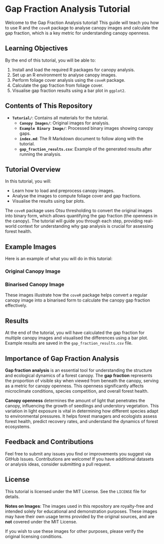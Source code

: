 # Gap Fraction Analysis Tutorial

Welcome to the Gap Fraction Analysis tutorial! This guide will teach you how to use R and the `coveR` package to analyse canopy images and calculate the gap fraction, which is a key metric for understanding canopy openness.

## Learning Objectives

By the end of this tutorial, you will be able to:

1. Install and load the required R packages for canopy analysis.
2. Set up an R environment to analyse canopy images.
3. Perform foliage cover analysis using the `coveR` package.
4. Calculate the gap fraction from foliage cover.
5. Visualise gap fraction results using a bar plot in `ggplot2`.

## Contents of This Repository

- **`Tutorial/`**: Contains all materials for the tutorial.
  - **`Canopy Images/`**: Original images for analysis.
  - **`Example Binary Image/`**: Processed binary images showing canopy gaps.
  - **`index.md`**: The R Markdown document to follow along with the tutorial.
  - **`gap_fraction_results.csv`**: Example of the generated results after running the analysis.


## Tutorial Overview

In this tutorial, you will:

- Learn how to load and preprocess canopy images.
- Analyse the images to compute foliage cover and gap fractions.
- Visualise the results using bar plots.

The `coveR` package uses Otsu thresholding to convert the original images into binary form, which allows quantifying the gap fraction (the openness in the canopy). The tutorial will guide you through each step, providing real-world context for understanding why gap analysis is crucial for assessing forest health.

## Example Images

Here is an example of what you will do in this tutorial:

### Original Canopy Image



### Binarised Canopy Image

These images illustrate how the `coveR` package helps convert a regular canopy image into a binarised form to calculate the canopy gap fraction effectively.

## Results

At the end of the tutorial, you will have calculated the gap fraction for multiple canopy images and visualised the differences using a bar plot. Example results are saved in the `gap_fraction_results.csv` file.

## Importance of Gap Fraction Analysis

**Gap fraction analysis** is an essential tool for understanding the structure and ecological dynamics of a forest canopy. The **gap fraction** represents the proportion of visible sky when viewed from beneath the canopy, serving as a metric for canopy openness. This openness significantly affects microclimate conditions, species competition, and overall forest health.

**Canopy openness** determines the amount of light that penetrates the canopy, influencing the growth of seedlings and understory vegetation. This variation in light exposure is vital in determining how different species adapt to environmental pressures. It helps forest managers and ecologists assess forest health, predict recovery rates, and understand the dynamics of forest ecosystems.

## Feedback and Contributions

Feel free to submit any issues you find or improvements you suggest via GitHub Issues. Contributions are welcome! If you have additional datasets or analysis ideas, consider submitting a pull request.

## License

This tutorial is licensed under the MIT License. See the `LICENSE` file for details.

**Notes on Images**: The images used in this repository are royalty-free and intended solely for educational and demonstration purposes. These images may have their own usage terms provided by the original sources, and are **not** covered under the MIT License.

If you wish to use these images for other purposes, please verify the original licensing conditions.


